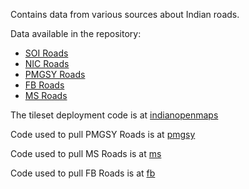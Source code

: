 Contains data from various sources about Indian roads.

Data available in the repository:
* [SOI Roads](https://github.com/ramSeraph/indian_roads/releases/tag/soi-roads)
* [NIC Roads](https://github.com/ramSeraph/indian_roads/releases/tag/nic-roads)
* [PMGSY Roads](https://github.com/ramSeraph/indian_roads/releases/tag/pmgsy-roads)
* [FB Roads](https://github.com/ramSeraph/indian_roads/releases/tag/fb-roads)
* [MS Roads](https://github.com/ramSeraph/indian_roads/releases/tag/ms-roads)

The tileset deployment code is at [indianopenmaps](https://github.com/ramSeraph/indianopenmaps)


Code used to pull PMGSY Roads is at [pmgsy](https://github.com/ramSeraph/opendata/tree/master/pmgsy)

Code used to pull MS Roads is at [ms](ms/)

Code used to pull FB Roads is at [fb](fb/)
